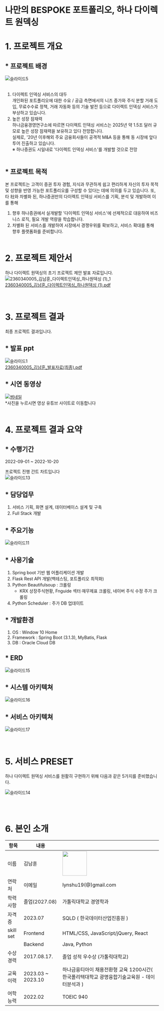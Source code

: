 # 나만의 BESPOKE 포트폴리오, 하나 다이렉트 원덱싱

# 1. 프로젝트 개요
## * 프로젝트 배경
![슬라이드5](https://github.com/i-kemen/directonedexing/assets/117060656/771438ad-b98c-484c-9d0e-43b2434156db)<br>
<br>
1) 다이렉트 인덱싱 서비스의 대두<br>
개인화된 포트폴리오에 대한 수요 / 공급 측면에서의 니즈 증가와 주식 분할 거래 도입, 무료수수료 정책, 거래 자동화 등의 기술 발전 등으로 다이렉트 인덱싱 서비스가 부상하고 있습니다.<br>
2) 높은 성장 잠재력<br>
하나금융경영연구소에 따르면 다이렉트 인덱싱 서비스는 2025년 약 1.5조 달러 규모로 높은 성장 잠재력을 보유하고 있다 전망합니다.<br> 
실제로, '20년 이후해외 주요 금융회사들이 공격적 M&A 등을 통해 동 시장에 앞다투어 진출하고 있습니다. <br>
※ 하나증권도 시일내로 '다이렉트 인덱싱 서비스'를 개발할 것으로 전망
<br><br>
## * 프로젝트 목적
본 프로젝트는 고객이 증권 투자 경험, 지식과 무관하게 쉽고 편리하게 자신의 투자 목적 및 성향을 반영 가능한 포트폴리오를 구성할 수 있다는 데에 의의를 두고 있습니다. 
또, 타 社와 차별화 된, 하나증권만의 다이렉트 인덱싱 서비스를 기획, 분석 및 개발하여 이를 통해 
  1) 향후 하나증권에서 실개발할 '다이렉트 인덱싱 서비스'에 선제적으로 대응하여 비즈니스 로직, 필요 개발 역량을 학습합니다.
  2) 차별화 된 서비스를 개발하여 시장에서 경쟁우위를 확보하고, 서비스 확대를 통해 향후 플랫폼화를 준비합니다.
<br><br>

# 2. 프로젝트 제안서

하나 다이렉트 원덱싱의 초기 프로젝트 제안 발표 자료입니다.
   ![2360340005_김남훈_다이렉트인덱싱_하나원덱싱 (1)_1](https://github.com/i-kemen/directonedexing/assets/117060656/398ac1c0-7b23-48ed-a6a9-4d008b18e500)<br>
  [2360340005_김남훈_다이렉트인덱싱_하나원덱싱 (1).pdf](https://github.com/i-kemen/directonedexing/files/13167311/2360340005_._._.1.pdf)<br>
<br> <br> 

# 3. 프로젝트 결과
최종 프로젝트 결과입니다.
## * 발표 ppt 
   ![슬라이드1](https://github.com/i-kemen/directonedexing/assets/117060656/0620a385-36d7-402e-8e4b-03ceb046fa08)<br>
   [2360340005_김남훈_발표자료(최종).pdf](https://github.com/i-kemen/directonedexing/files/13166897/2360340005_._.pdf)<br>
## * 시연 동영상
[![썸네일](https://github.com/i-kemen/directonedexing/assets/117060656/bb1c2634-d8ab-44ee-8263-77503d062323)](https://youtu.be/g9-8TnVgSvo)
   <br>
   *사진을 누르시면 영상 유튜브 사이트로 이동합니다
<br><br>


# 4. 프로젝트 결과 요약

## * 수행기간
   2022-09-01 ~ 2022-10-20
   
   프로젝트 진행 간트 차트입니다<br>
    ![슬라이드13](https://github.com/i-kemen/directonedexing/assets/117060656/46adf830-5891-45b8-8e35-c017dc38df38)<br>
## * 담당업무
   1) 서비스 기획, 화면 설계, 데이터베이스 설계 및 구축<br>
   2) Full Stack 개발

## * 주요기능
   ![슬라이드11](https://github.com/i-kemen/directonedexing/assets/117060656/63163a62-1537-4630-a62b-a97c7a268180)<br>

## * 사용기술
 1) Spring boot 기반 웹 어플리케이션 개발 
 2) Flask Rest API 개발(백테스팅, 포트폴리오 최적화)
 3) Python Beautifulsoup : 크롤링 
    - KRX 상장주식현황, Fnguide 섹터·재무제표 크롤링, 네이버
      주식 수정 주가 크롤링
 4) Python Scheduler : 주가 DB 업데이트

## * 개발환경
 1) OS : Window 10 Home
 2) Framework : Spring Boot (3.1.3), MyBatis, Flask 
 3) DB : Oracle Cloud DB

## * ERD
   ![슬라이드15](https://github.com/i-kemen/directonedexing/assets/117060656/d7710486-0acd-43a3-8866-0b90adaa3d1a)<br>
## * 시스템 아키텍쳐
   ![슬라이드16](https://github.com/i-kemen/directonedexing/assets/117060656/bbbbceaf-46a2-4b82-a814-c589981469cf)<br>
   
## * 서비스 아키텍쳐
   ![슬라이드17](https://github.com/i-kemen/directonedexing/assets/117060656/5a21d8ac-2735-497c-8d38-a71f42968156)<br>
<br> <br>      
# 5. 서비스 PRESET
하나 다이렉트 원덱싱 서비스를 원활히 구현하기 위해 다음과 같은 5가지를 준비했습니다. <br> 

![슬라이드14](https://github.com/i-kemen/directonedexing/assets/117060656/d2be6557-adb9-417a-8b54-26265bdea3e3)<br> 

<br> <br> 

# 6. 본인 소개

|항목|내용||
|-----|---------------------------|----|
|이름 |김남훈| <img src="https://github.com/i-kemen/directonedexing/assets/117060656/9ceef8a9-7f21-430f-a66e-e2eeb5972435" width="80" />|
|연락처 | 이메일 | lynshu19(@)gmail.com|
|학력사항|졸업(2027.08)|가톨릭대학교 경영학과|
|자격증| 2023.07 | SQLD ( 한국데이터산업진흥원 ) |
|skill set| Frontend | HTML/CSS, JavaScript/jQuery, React |
| | Backend | Java, Python |
|수상경력| 2017.08.17. | 졸업 성적 우수상 (가톨릭대학교) |
|교육이력| 2023.03 ~ 2023.10 | 하나금융티아이 채용전환형 교육 1200시간( 한국폴리텍대학교 광명융합기술교육원 - 데이터분석과 ) |
|어학능력| 2022.02 | TOEIC 940 |

